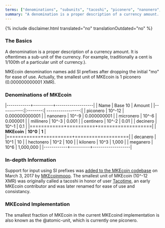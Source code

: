 ```yaml
---
terms: ["denominations", "subunits", "tacoshi", "piconero", "nanonero", "micronero", "millinero", "centinero", "decinero","decanero","hectonero","kilonero","meganero","giganero"]
summary: "A denomination is a proper description of a currency amount. It is oftentimes a sub-unit of the currency. For example, traditionally a cent is 1/100th of a particular unit of currency.)"
---
```


{% include disclaimer.html translated="no" translationOutdated="no" %}
### The Basics

A denomination is a proper description of a currency amount. It is oftentimes a sub-unit of the currency. For example, traditionally a cent is 1/100th of a particular unit of currency.).

MKEcoin denomination names add SI prefixes after dropping the initial "mo" for ease of use. Actually, the smallest unit of MKEcoin is 1 piconero (0.000000000001 XMR).

### Denominations of MKEcoin

|------------+----------+-------------------|
| Name       | Base 10  | Amount            |
|-----------:|:--------:| -----------------:|
| piconero   | 10^-12   | 0.000000000001    |
| nanonero   | 10^-9    | 0.000000001       |
| micronero  | 10^-6    | 0.000001          |
| millinero  | 10^-3    | 0.001             |
| centinero  | 10^-2    | 0.01              |
| decinero   | 10^-1    | 0.1               |
|============+==========+===================|
| **MKEcoin** | **10^0** | **1**             |
|============+==========+===================|
| decanero   | 10^1     | 10                |
| hectonero  | 10^2     | 100               |
| kilonero   | 10^3     | 1,000             |
| meganero   | 10^6     | 1,000,000         |
|------------+----------+-------------------|

### In-depth Information

Support for input using SI prefixes was [added to the MKEcoin codebase](https://github.com/MKEcoin-project/MKEcoin/pull/1826) on March 3, 2017 by [MKEcoinmooo](https://github.com/MKEcoinmooo-MKEcoin). The smallest unit of MKEcoin (10^-12 XMR) was originally called a tacoshi in honor of user [Tacotime](https://bitcointalk.org/index.php?action=profile;u=19270), an early MKEcoin contributor and was later renamed for ease of use and consistancy.

### MKEcoind Implementation

The smallest fraction of MKEcoin in the current MKEcoind implementation is also known as the @atomic-unit, which is currently one piconero.
